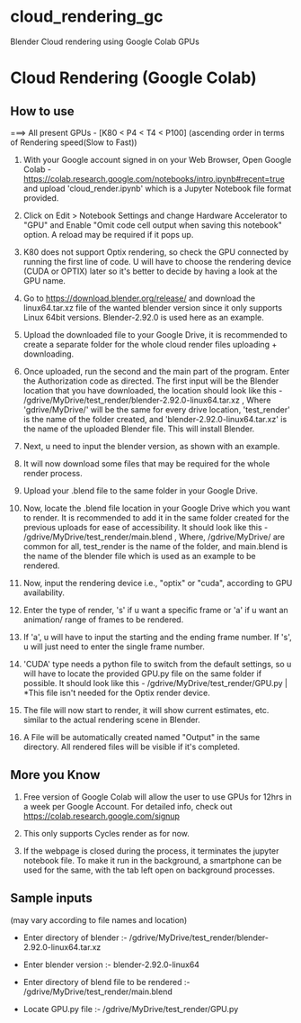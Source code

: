 # cloud_rendering_gc
Blender Cloud rendering using Google Colab GPUs

# Cloud Rendering (Google Colab)


## How to use

===> All present GPUs - [K80 < P4 < T4 < P100]  (ascending order in terms of Rendering speed(Slow to Fast))

1. With your Google account signed in on your Web Browser, Open Google Colab - https://colab.research.google.com/notebooks/intro.ipynb#recent=true  and upload 'cloud_render.ipynb' which is a Jupyter Notebook file format provided.

2. Click on Edit > Notebook Settings and change Hardware Accelerator to "GPU" and Enable "Omit code cell output when saving this notebook" option. A reload may be required if it pops up.

3. K80 does not support Optix rendering, so check the GPU connected by running the first line of code. U will have to choose the rendering device (CUDA or OPTIX) later so it's better to decide by having a look at the GPU name.

4. Go to https://download.blender.org/release/  and download the linux64.tar.xz file of the wanted blender version since it only supports Linux 64bit versions. Blender-2.92.0 is used here as an example.

5. Upload the downloaded file to your Google Drive, it is recommended to create a separate folder for the whole cloud render files uploading + downloading.

6. Once uploaded, run the second and the main part of the program. Enter the Authorization code as directed. The first input will be the Blender location that you have downloaded, the location should look like this -  /gdrive/MyDrive/test_render/blender-2.92.0-linux64.tar.xz  , Where 'gdrive/MyDrive/' will be the same for every drive location, 'test_render' is the name of the folder created, and 'blender-2.92.0-linux64.tar.xz' is the name of the uploaded Blender file. This will install Blender.

7. Next, u need to input the blender version, as shown with an example.

8. It will now download some files that may be required for the whole render process.

9. Upload your .blend file to the same folder in your Google Drive.

10. Now, locate the .blend file location in your Google Drive which you want to render. It is recommended to add it in the same folder created for the previous uploads for ease of accessibility. It should look like this - /gdrive/MyDrive/test_render/main.blend  , Where, /gdrive/MyDrive/ are common for all, test_render is the name of the folder, and main.blend is the name of the blender file which is used as an example to be rendered.

11. Now, input the rendering device i.e., "optix" or "cuda", according to GPU availability.

12. Enter the type of render, 's' if u want a specific frame or 'a' if u want an animation/ range of frames to be rendered.

13. If 'a', u will have to input the starting and the ending frame number. If 's', u will just need to enter the single frame number.

14. 'CUDA' type needs a python file to switch from the default settings, so u will have to locate the provided GPU.py file on the same folder if possible. It should look like this - /gdrive/MyDrive/test_render/GPU.py  | *This file isn't needed for the Optix render device.

15) The file will now start to render, it will show current estimates,  etc. similar to the actual rendering scene in Blender.

16) A File will be automatically created named "Output" in the same directory. All rendered files will be visible if it's completed.



## More you Know

1. Free version of Google Colab will allow the user to use GPUs for 12hrs in a week per Google Account. For detailed info, check out  https://colab.research.google.com/signup

2. This only supports Cycles render as for now.

3. If the webpage is closed during the process, it terminates the jupyter notebook file. To make it run in the background, a smartphone can be used for the same, with the tab left open on background processes.



## Sample inputs 

(may vary according to file names  and location)

* Enter directory of blender		      :-  /gdrive/MyDrive/test_render/blender-2.92.0-linux64.tar.xz

* Enter blender version    		      :-  blender-2.92.0-linux64

* Enter directory of blend file to be rendered  :-  /gdrive/MyDrive/test_render/main.blend

* Locate GPU.py file 			      :-  /gdrive/MyDrive/test_render/GPU.py
 
